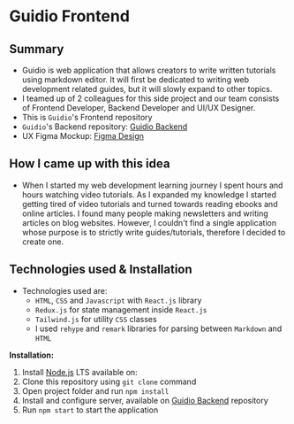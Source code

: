 # Guidio Frontend

## Summary
- Guidio is web application that allows creators to write written tutorials using markdown editor. It will first be dedicated to writing web development related guides, but it will slowly expand to other topics. 
- I teamed up of 2 colleagues for this side project and our team consists of Frontend Developer, Backend Developer and UI/UX Designer. 
- This is `Guidio`'s Frontend repository
- `Guidio`'s Backend repository: [Guidio Backend](https://github.com/ogi1998/Guidio-Backend)
- UX Figma Mockup:  [Figma Design](https://www.figma.com/file/T4ft6JPxjhn3blDzZPknfX/Ogg?node-id=0%3A1&t=JryVqULrQlnGfZyo-1)

## How I came up with this idea
- When I started my web development learning journey I spent hours and hours watching video tutorials. As I expanded my knowledge I started getting tired of video tutorials and turned towards reading ebooks and online articles. I found many people making newsletters and writing articles on blog websites. However, I couldn't find a single application whose purpose is to strictly write guides/tutorials, therefore I decided to create one.

## Technologies used & Installation
- Technologies used are:
  - `HTML`, `CSS` and `Javascript` with `React.js` library
  - `Redux.js` for state management inside `React.js`
  - `Tailwind.js` for utility `CSS` classes
  - I used `rehype` and `remark` libraries for parsing between `Markdown` and `HTML` 
  
**Installation:**
1. Install [Node.js](https://nodejs.org/en/download/) LTS available on: 
2. Clone this repository using `git clone` command
3. Open project folder and run `npm install`
4. Install and configure server, available on [Guidio Backend](https://github.com/ogi1998/Guidio-Backend) repository
5. Run `npm start` to start the application

